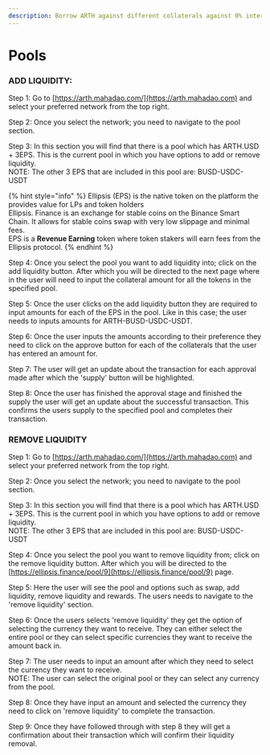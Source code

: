 ```yaml
---
description: Borrow ARTH against different collaterals against 0% interest.
---
```


# Pools

### ADD LIQUIDITY:

Step 1: Go to [https://arth.mahadao.com/](https://arth.mahadao.com) and select your preferred network from the top right.

Step 2: Once you select the network; you need to navigate to the pool section.&#x20;

Step 3: In this section you will find that there is a pool which has ARTH.USD + 3EPS. This is the current pool in which you have options to add or remove liquidity. \
NOTE: The other 3 EPS that are included in this pool are: BUSD-USDC-USDT

{% hint style="info" %}
Ellipsis (EPS) is the native token on the platform the provides value for LPs and token holders\
Ellipsis. Finance is an exchange for stable coins on the Binance Smart Chain. It allows for stable coins swap with very low slippage and minimal fees. \
EPS is a **Revenue Earning** token where token stakers will earn fees from the Ellipsis protocol.
{% endhint %}

Step 4: Once you select the pool you want to add liquidity into; click on the add liquidity button. After which you will be directed to the next page where in the user will need to input the collateral amount for all the tokens in the specified pool.&#x20;

Step 5: Once the user clicks on the add liquidity button they are required to input amounts for each of the EPS in the pool. Like in this case; the user needs to inputs amounts for ARTH-BUSD-USDC-USDT.&#x20;

Step 6: Once the user inputs the amounts according to their preference they need to click on the approve button for each of the collaterals that the user has entered an amount for.&#x20;

Step 7: The user will get an update about the transaction for each approval made after which the 'supply' button will be highlighted.&#x20;

Step 8: Once the user has finished the approval stage and finished the supply the user will get an update about the successful transaction. This confirms the users supply to the specified pool and completes their transaction.&#x20;

### REMOVE LIQUIDITY

Step 1: Go to [https://arth.mahadao.com/](https://arth.mahadao.com) and select your preferred network from the top right.

Step 2: Once you select the network; you need to navigate to the pool section.&#x20;

Step 3: In this section you will find that there is a pool which has ARTH.USD + 3EPS. This is the current pool in which you have options to add or remove liquidity. \
NOTE: The other 3 EPS that are included in this pool are: BUSD-USDC-USDT

Step 4: Once you select the pool you want to remove liquidity from; click on the remove liquidity button. After which you will be directed to the [https://ellipsis.finance/pool/9](https://ellipsis.finance/pool/9) page.&#x20;

Step 5: Here the user will see the pool and options such as swap, add liquidity, remove liquidity and rewards. The users needs to navigate to the 'remove liquidity' section.&#x20;

Step 6: Once the users selects 'remove liquidity' they get the option of selecting the currency they want to receive. They can either select the entire pool or they can select specific currencies they want to receive the amount back in.&#x20;

Step 7: The user needs to input an amount after which they need to select the currency they want to receive. \
NOTE: The user can select the original pool or they can select any currency from the pool.&#x20;

Step 8: Once they have input an amount and selected the currency they need to click on 'remove liquidity' to complete the transaction.&#x20;

Step 9: Once they have followed through with step 8 they will get a confirmation about their transaction which will confirm their liquidity removal.&#x20;

